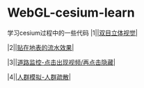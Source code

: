 # WebGL-cesium-learn
学习cesium过程中的一些代码
  |1||[双目立体视觉](https://github.com/WoShiDongZhiWu/WebGL-cesium-learn/blob/master/MoveCar-camera.html "悬停显示")|
  
  |2||[贴在地表的流水效果](https://github.com/WoShiDongZhiWu/WebGL-cesium-learn/blob/master/floodWater.html "悬停显示")|
  
  |3||[道路监控-点击出现视频/再点击隐藏](https://github.com/WoShiDongZhiWu/WebGL-cesium-learn/blob/master/video-cameraDemo.html "悬停显示")|
  
  |4||[人群模拟-人群疏散](https://github.com/WoShiDongZhiWu/WebGL-cesium-learn/blob/master/%E4%BA%BA%E7%BE%A4%E9%80%83%E7%94%9F%E5%AE%9E%E4%BE%8B%E4%BB%A3%E7%A0%81cesium1.57.html "悬停显示")|
